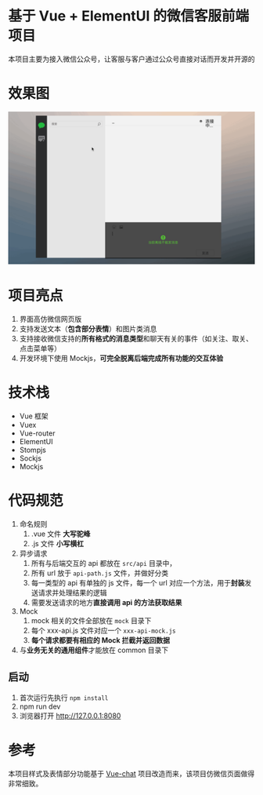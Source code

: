 # 基于 Vue + ElementUI 的微信客服前端项目

本项目主要为接入微信公众号，让客服与客户通过公众号直接对话而开发并开源的

# 效果图

![效果图](./docimg/chat.gif)

# 项目亮点

1. 界面高仿微信网页版
2. 支持发送文本（**包含部分表情**）和图片类消息
3. 支持接收微信支持的**所有格式的消息类型**和聊天有关的事件（如关注、取关、点击菜单等）
4. 开发环境下使用 Mockjs，**可完全脱离后端完成所有功能的交互体验**

# 技术栈

- Vue 框架
- Vuex
- Vue-router
- ElementUI
- Stompjs
- Sockjs
- Mockjs

# 代码规范

1. 命名规则
   1. .vue 文件 **大写驼峰**
   2. .js 文件 **小写横杠**
2. 异步请求
   1. 所有与后端交互的 api 都放在 `src/api` 目录中，
   2. 所有 url 放于 `api-path.js` 文件，并做好分类
   3. 每一类型的 api 有单独的 js 文件，每一个 url 对应一个方法，用于**封装**发送请求并处理结果的逻辑
   4. 需要发送请求的地方**直接调用 api 的方法获取结果**
3. Mock
   1. mock 相关的文件全部放在 `mock` 目录下
   2. 每个 xxx-api.js 文件对应一个 `xxx-api-mock.js`
   3. **每个请求都要有相应的 Mock 拦截并返回数据**
4. 与**业务无关的通用组件**才能放在 common 目录下

## 启动

1. 首次运行先执行 `npm install` 
2. npm run dev
3. 浏览器打开 http://127.0.0.1:8080 

# 参考

本项目样式及表情部分功能基于 [Vue-chat](https://github.com/han960619/Vue-chat) 项目改造而来，该项目仿微信页面做得非常细致。
